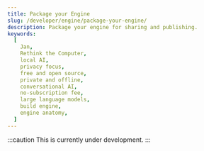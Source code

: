 ```yaml
---
title: Package your Engine
slug: /developer/engine/package-your-engine/
description: Package your engine for sharing and publishing.
keywords:
  [
    Jan,
    Rethink the Computer,
    local AI,
    privacy focus,
    free and open source,
    private and offline,
    conversational AI,
    no-subscription fee,
    large language models,
    build engine,
    engine anatomy,
  ]
---
```


:::caution
This is currently under development.
:::
